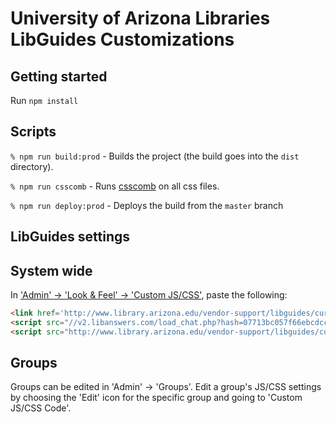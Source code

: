# University of Arizona Libraries LibGuides Customizations

## Getting started

Run `npm install`

## Scripts

`% npm run build:prod` - Builds the project (the build goes into the `dist` directory).

`% npm run csscomb` - Runs [csscomb](http://csscomb.com/) on all css files.

`% npm run deploy:prod` - Deploys the build from the `master` branch

## LibGuides settings

## System wide

In ['Admin' -> 'Look & Feel' -> 'Custom JS/CSS'](https://arizona.libapps.com/libguides/lookfeel.php), paste the following:

```html
<link href='http://www.library.arizona.edu/vendor-support/libguides/current/dist/ual-styles.css' rel='stylesheet' type='text/css' />
<script src="//v2.libanswers.com/load_chat.php?hash=07713bc057f66ebcdccd4dd1b4a2be3e"></script>
<script src="http://www.library.arizona.edu/vendor-support/libguides/current/dist/ual-scripts.js" type="text/javascript"></script>
```

## Groups

Groups can be edited in 'Admin' -> 'Groups'. Edit a group's JS/CSS settings by choosing the 'Edit' icon for the specific group and going to 'Custom JS/CSS Code'.
